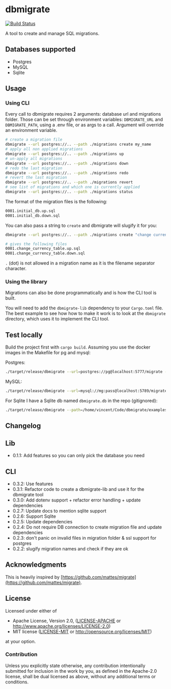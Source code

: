 # dbmigrate

[![Build Status](https://travis-ci.org/Keats/dbmigrate.svg)](https://travis-ci.org/Keats/dbmigrate)


A tool to create and manage SQL migrations.


## Databases supported

- Postgres
- MySQL
- Sqlite

## Usage

### Using CLI
Every call to dbmigrate requires 2 arguments: database url and migrations folder.
Those can be set through environment variables: `DBMIGRATE_URL` and `DBMIGRATE_PATH`, using a .env file, or as args to a call. Argument will override an environment variable.

```bash
# create a migration file
dbmigrate --url postgres://.. --path ./migrations create my_name
# apply all non applied migrations
dbmigrate --url postgres://.. --path ./migrations up
# un-apply all migrations
dbmigrate --url postgres://.. --path ./migrations down
# redo the last migration
dbmigrate --url postgres://.. --path ./migrations redo
# revert the last migration
dbmigrate --url postgres://.. --path ./migrations revert
# see list of migrations and which one is currently applied
dbmigrate --url postgres://.. --path ./migrations status
```

The format of the migration files is the following:
```bash
0001.initial_db.up.sql
0001.initial_db.down.sql
```

You can also pass a string to `create` and dbmigrate will slugify it for you:

```bash
dbmigrate --url postgres://.. --path ./migrations create "change currency table"

# gives the following files
0001.change_currency_table.up.sql
0001.change_currency_table.down.sql
```

`.` (dot) is not allowed in a migration name as it is the filename separator character.

### Using the library
Migrations can also be done programmatically and is how the CLI tool is built.

You will need to add the `dbmigrate-lib` dependency to your `Cargo.toml` file. The best example to see how how to make it work
is to look at the `dbmigrate` directory, which uses it to implement the CLI tool.


## Test locally
Build the project first with `cargo build`.
Assuming you use the docker images in the Makefile for pg and mysql:

Postgres:

```bash
./target/release/dbmigrate --url=postgres://pg@localhost:5777/migrate --path=/my/full/path/migrations status
```

MySQL:
```bash
./target/release/dbmigrate --url=mysql://mg:pass@localhost:5789/migrate --path=/my/full/path/migrations status
```

For Sqlite I have a Sqlite db named `dbmigrate.db` in the repo (gitignored):
```bash
./target/release/dbmigrate --path=/home/vincent/Code/dbmigrate/examples/migrations --url=sqlite:///dbmigrate.db status 
```


## Changelog

## Lib

- 0.1.1: Add features so you can only pick the database you need

## CLI
- 0.3.2: Use features
- 0.3.1: Refactor code to create a dbmigrate-lib and use it for the dbmigrate tool
- 0.3.0: Add dotenv support + refactor error handling + update dependencies
- 0.2.7: Update docs to mention sqlite support
- 0.2.6: Support Sqlite
- 0.2.5: Update dependencies
- 0.2.4: Do not require DB connection to create migration file and update dependencies
- 0.2.3: don't panic on invalid files in migration folder & ssl support for postgres
- 0.2.2: slugify migration names and check if they are ok

## Acknowledgments
This is heavily inspired by [https://github.com/mattes/migrate](https://github.com/mattes/migrate).

## License

Licensed under either of

 * Apache License, Version 2.0, ([LICENSE-APACHE](LICENSE-APACHE) or http://www.apache.org/licenses/LICENSE-2.0)
 * MIT license ([LICENSE-MIT](LICENSE-MIT) or http://opensource.org/licenses/MIT)

at your option.

### Contribution

Unless you explicitly state otherwise, any contribution intentionally submitted
for inclusion in the work by you, as defined in the Apache-2.0 license, shall be dual licensed as above, without any
additional terms or conditions.
